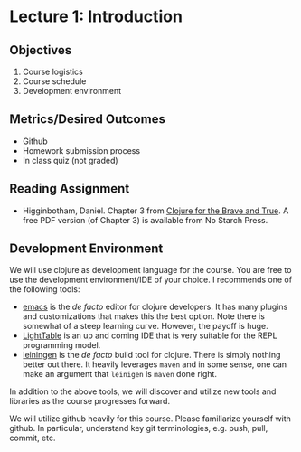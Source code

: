 # Lecture 1: Introduction

## Objectives

1. Course logistics
2. Course schedule
3. Development environment

## Metrics/Desired Outcomes

* Github
* Homework submission process
* In class quiz (not graded)

## Reading Assignment

* Higginbotham, Daniel. Chapter 3 from [Clojure for the Brave and True](http://www.braveclojure.com/). A free PDF version (of Chapter 3) is available from No Starch Press.

## Development Environment

We will use clojure as development language for the course.  You are free to use the development environment/IDE of your choice.  I recommends one of the following tools:

* [emacs](https://www.gnu.org/software/emacs/) is the _de facto_ editor for clojure developers.  It has many plugins and customizations that makes this the best option.  Note there is somewhat of a steep learning curve. However, the payoff is huge.
* [LightTable](http://lighttable.com/) is an up and coming IDE that is very suitable for the REPL programming model.
* [leiningen](http://leiningen.org/) is the _de facto_ build tool for clojure.  There is simply nothing better out there.  It heavily leverages `maven` and in some sense, one can make an argument that `leinigen` is `maven` done right.

In addition to the above tools, we will discover and utilize new tools and libraries as the course progresses forward.

We will utilize github heavily for this course.  Please familiarize yourself with github.  In particular, understand key git terminologies, e.g. push, pull, commit, etc.


